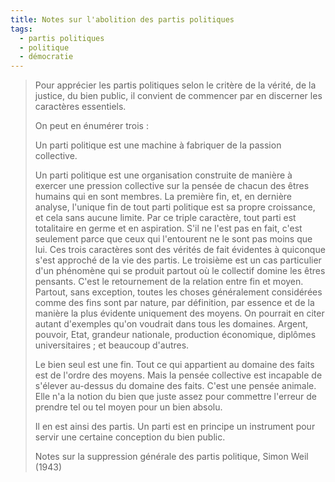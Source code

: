 ```yaml
---
title: Notes sur l'abolition des partis politiques
tags:
  - partis politiques
  - politique
  - démocratie
---
```


> Pour apprécier les partis politiques selon le critère de la vérité, de la justice, du bien public, il convient de commencer par en discerner les caractères essentiels.
>
> On peut en énumérer trois :
>
> Un parti politique est une machine à fabriquer de la passion collective.
>
> Un parti politique est une organisation construite de manière à exercer une pression collective sur la pensée de chacun des êtres humains qui en sont membres.
> La première fin, et, en dernière analyse, l'unique fin de tout parti politique est sa propre croissance, et cela sans aucune limite.
> Par ce triple caractère, tout parti est totalitaire en germe et en aspiration. S'il ne l'est pas en fait, c'est seulement parce que ceux qui
> l'entourent ne le sont pas moins que lui. Ces trois caractères sont des vérités de fait évidentes à quiconque s'est approché de la vie des partis.
> Le troisième est un cas particulier d'un phénomène qui se produit partout où le collectif domine les êtres pensants. C'est le retournement de la relation entre fin et moyen. Partout, sans exception, toutes les choses généralement considérées comme des fins sont par nature, par définition, par essence et de la manière la plus évidente
> uniquement des moyens. On pourrait en citer autant d'exemples qu'on voudrait dans tous les domaines. Argent, pouvoir, Etat, grandeur nationale, production économique, diplômes universitaires ; et beaucoup d'autres.
>
> Le bien seul est une fin. Tout ce qui appartient au domaine des faits est de l'ordre des moyens. Mais la pensée collective est incapable de s'élever au-dessus du domaine des faits.  C'est une pensée animale. Elle n'a la notion du bien que juste assez pour commettre l'erreur de prendre tel ou tel moyen pour un bien absolu.
>
> Il en est ainsi des partis. Un parti est en principe un instrument pour servir une certaine conception du bien public.
> <footer>Notes sur la suppression générale des partis politique, Simon Weil (1943)</fotter>

